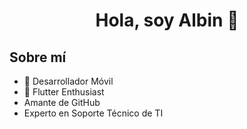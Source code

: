 <div align="center">
<h1 align="center">Hola, soy Albin 👋</h1>
</div>


## Sobre mí
- 📲 Desarrollador Móvil
- 📲 Flutter Enthusiast
- Amante de GitHub
- Experto en Soporte Técnico de TI



<!--
**albinrk10/albinrk10** is a ✨ _special_ ✨ repository because its `README.md` (this file) appears on your GitHub profile.

Here are some ideas to get you started:

- 🔭 I’m currently working on ...
- 🌱 I’m currently learning ...
- 👯 I’m looking to collaborate on ...
- 🤔 I’m looking for help with ...
- 💬 Ask me about ...
- 📫 How to reach me: ...
- 😄 Pronouns: ...
- ⚡ Fun fact: ...
-->
